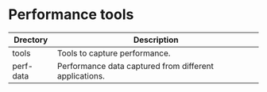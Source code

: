 # Performance tools

| Drectory | Description |
|---|---|
|tools| Tools to capture performance. |
| perf-data | Performance data captured from different applications. |
